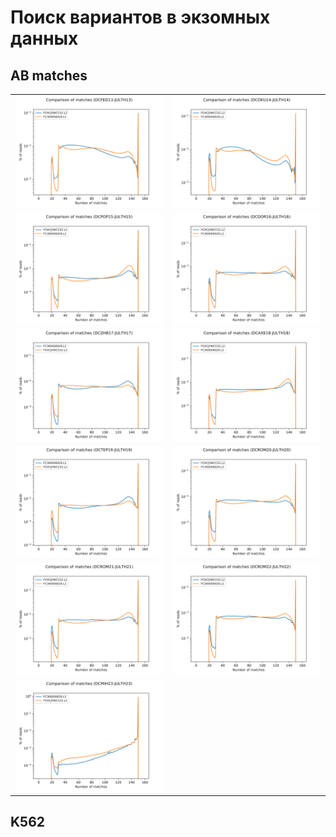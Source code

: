 # Поиск вариантов в экзомных данных

## AB matches

|                                                                                    |                                                                                    |
|:----------------------------------------------------------------------------------:|:----------------------------------------------------------------------------------:|
| ![DCFED13-JULTH13](../data/graphs/ABMatchWithIllumina/DCFED13-JULTH13.ABmatch.svg) | ![DCOKU14-JULTH14](../data/graphs/ABMatchWithIllumina/DCOKU14-JULTH14.ABmatch.svg) |
| ![DCPOP15-JULTH15](../data/graphs/ABMatchWithIllumina/DCPOP15-JULTH15.ABmatch.svg) | ![DCDOR16-JULTH16](../data/graphs/ABMatchWithIllumina/DCDOR16-JULTH16.ABmatch.svg) |
| ![DCZHB17-JULTH17](../data/graphs/ABMatchWithIllumina/DCZHB17-JULTH17.ABmatch.svg) | ![DCAXE18-JULTH18](../data/graphs/ABMatchWithIllumina/DCAXE18-JULTH18.ABmatch.svg) |
| ![DCTEP19-JULTH19](../data/graphs/ABMatchWithIllumina/DCTEP19-JULTH19.ABmatch.svg) | ![DCROM20-JULTH20](../data/graphs/ABMatchWithIllumina/DCROM20-JULTH20.ABmatch.svg) |
| ![DCROM21-JULTH21](../data/graphs/ABMatchWithIllumina/DCROM21-JULTH21.ABmatch.svg) | ![DCROM22-JULTH22](../data/graphs/ABMatchWithIllumina/DCROM22-JULTH22.ABmatch.svg) |
| ![DCMIH23-JULTH23](../data/graphs/ABMatchWithIllumina/DCMIH23-JULTH23.ABmatch.svg) |                                                                                    |



## K562
